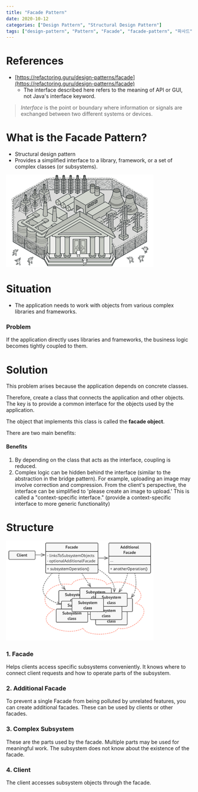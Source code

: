 ```yaml
---
title: "Facade Pattern"
date: 2020-10-12
categories: ["Design Pattern", "Structural Design Pattern"]
tags: ["design-pattern", "Pattern", "Facade", "facade-pattern", "파사드"]
---
```


# References

- [https://refactoring.guru/design-patterns/facade](https://refactoring.guru/design-patterns/facade)
  - The interface described here refers to the meaning of API or GUI, not Java's interface keyword.

> _Interface_ is the point or boundary where information or signals are exchanged between two different systems or devices.

# What is the Facade Pattern?

- Structural design pattern
- Provides a simplified interface to a library, framework, or a set of complex classes (or subsystems).

<img src="facade.png" width="400px" />

# Situation

- The application needs to work with objects from various complex libraries and frameworks.

### Problem

If the application directly uses libraries and frameworks, the business logic becomes tightly coupled to them.

# Solution

This problem arises because the application depends on concrete classes.

Therefore, create a class that connects the application and other objects. The key is to provide a common interface for the objects used by the application.

The object that implements this class is called the **facade object**.

There are two main benefits:

#### Benefits

1. By depending on the class that acts as the interface, coupling is reduced.
2. Complex logic can be hidden behind the interface (similar to the abstraction in the bridge pattern).
   For example, uploading an image may involve correction and compression. From the client's perspective, the interface can be simplified to 'please create an image to upload.'
   This is called a "context-specific interface."
   (provide a context-specific interface to more generic functionality)

# Structure
<img src="facade-structure.png" width="400px" /> 

### 1. Facade

Helps clients access specific subsystems conveniently. It knows where to connect client requests and how to operate parts of the subsystem.

### 2. Additional Facade

To prevent a single Facade from being polluted by unrelated features, you can create additional facades. These can be used by clients or other facades.

### 3. Complex Subsystem

These are the parts used by the facade. Multiple parts may be used for meaningful work. The subsystem does not know about the existence of the facade.

### 4. Client

The client accesses subsystem objects through the facade.

